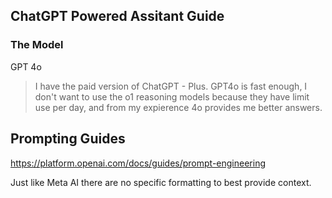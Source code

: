 ## ChatGPT Powered Assitant Guide

### The Model

GPT 4o

> I have the paid version of ChatGPT - Plus.  GPT4o is fast enough, I don't want to use the o1 reasoning models because they have limit use per day, and from my expierence 4o provides me better answers. 

## Prompting Guides

https://platform.openai.com/docs/guides/prompt-engineering

Just like Meta AI there are no specific formatting to best provide context.
